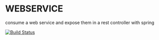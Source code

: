 # WEBSERVICE 
consume a web service and expose them in a rest controller with spring


[![Build Status](https://travis-ci.org/maurosabatino/WebService-WSDL.svg?branch=master)](https://travis-ci.org/maurosabatino/WebService-WSDL)